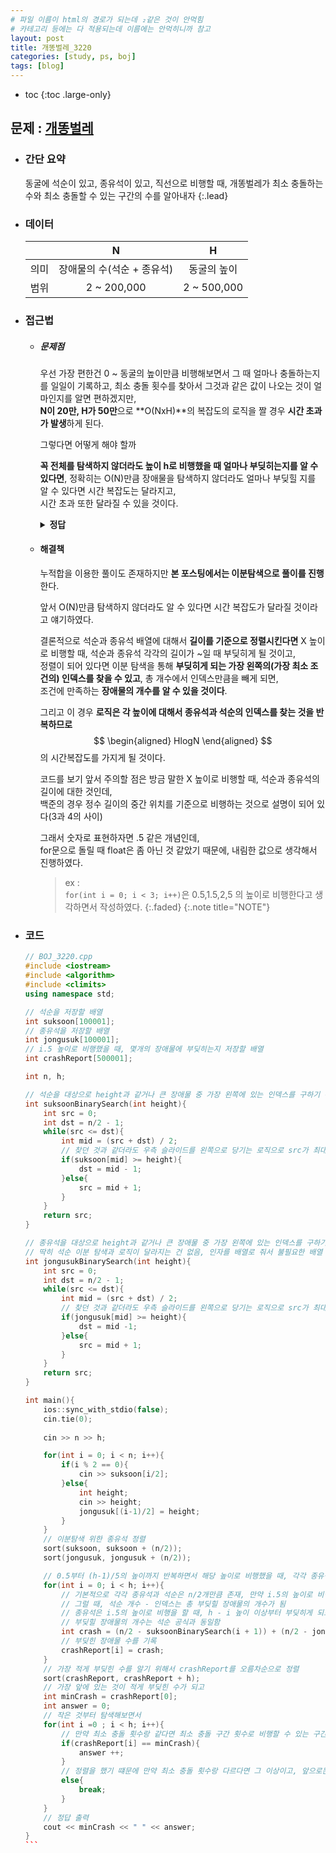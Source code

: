 ```yaml
---
# 파일 이름이 html의 경로가 되는데 ₂같은 것이 안먹힘
# 카테고리 등에는 다 적용되는데 이름에는 안먹히니까 참고
layout: post
title: 개똥벌레_3220
categories: [study, ps, boj]
tags: [blog]
---
```

- toc
{:toc .large-only}

## 문제 : [개똥벌레](https://www.acmicpc.net/problem/3020)

+ ### 간단 요약
    동굴에 석순이 있고, 종유석이 있고, 직선으로 비행할 때, 개똥벌레가 최소 충돌하는 수와 최소 충돌할 수 있는 구간의 수를 알아내자
    {:.lead}

+ ### 데이터

  |   |N|H|
  |:--:|:--:|:--:|
  |의미|장애물의 수(석순 + 종유석)|동굴의 높이|
  |범위|2 ~ 200,000|2 ~ 500,000|

+ ### 접근법
    + ##### 문제점
      우선 가장 편한건 0 ~ 동굴의 높이만큼 비행해보면서 그 때 얼마나 충돌하는지를 일일이 기록하고, 최소 충돌 횟수를 찾아서 그것과 같은 값이 나오는 것이 얼마인지를 알면 편하겠지만,   
      **N이 20만, H가 50만**으로 **O(NxH)**의 복잡도의 로직을 짤 경우 **시간 초과가 발생**하게 된다.

      그렇다면 어떻게 해야 할까

      **꼭 전체를 탐색하지 않더라도 높이 h로 비행했을 때 얼마나 부딪히는지를 알 수 있다면**, 정확히는 O(N)만큼 장애물을 탐색하지 않더라도 얼마나 부딪힐 지를 알 수 있다면 시간 복잡도는 달라지고,    
      시간 초과 또한 달라질 수 있을 것이다.
      
      <details>
        <summary><b>정답</b></summary>
        이분탐색
      </details>



    + #### 해결책
        누적합을 이용한 풀이도 존재하지만 **본 포스팅에서는 이분탐색으로 풀이를 진행**한다.

        앞서 O(N)만큼 탐색하지 않더라도 알 수 있다면 시간 복잡도가 달라질 것이라고 얘기하였다.

        결론적으로 석순과 종유석 배열에 대해서 **길이를 기준으로 정렬시킨다면** X 높이로 비행할 때, 석순과 종유석 각각의 길이가 ~일 때 부딪히게 될 것이고,    
        정렬이 되어 있다면 이분 탐색을 통해 **부딪히게 되는 가장 왼쪽의(가장 최소 조건의) 인덱스를 찾을 수 있고**, 총 개수에서 인덱스만큼을 빼게 되면,    
        조건에 만족하는 **장애물의 개수를 알 수 있을 것이다**.
        
        그리고 이 경우 **로직은 각 높이에 대해서 종유석과 석순의 인덱스를 찾는 것을 반복하므로**
        $$
          \begin{aligned}
          HlogN
          \end{aligned}
        $$
        의 시간복잡도를 가지게 될 것이다.

        코드를 보기 앞서 주의할 점은 방금 말한 X 높이로 비행할 때, 석순과 종유석의 길이에 대한 것인데,    
        백준의 경우 정수 길이의 중간 위치를 기준으로 비행하는 것으로 설명이 되어 있다(3과 4의 사이)

        그래서 숫자로 표현하자면 .5 같은 개념인데,    
        for문으로 돌릴 때 float은 좀 아닌 것 같았기 때문에, 내림한 값으로 생각해서 진행하였다.
        > ex :     
        `for(int i = 0; i < 3; i++)`은  0.5,1.5,2,5 의 높이로 비행한다고 생각하면서 작성하였다.
        {:.faded}
        {:.note title="NOTE"}
        
        


+ ### 코드
  ~~~c++
  // BOJ_3220.cpp
  #include <iostream>
  #include <algorithm>
  #include <climits>
  using namespace std;

  // 석순을 저장할 배열
  int suksoon[100001];
  // 종유석을 저장할 배열
  int jongusuk[100001];
  // i.5 높이로 비행했을 때, 몇개의 장애물에 부딪히는지 저장할 배열
  int crashReport[500001];

  int n, h;

  // 석순을 대상으로 height과 같거나 큰 장애물 중 가장 왼쪽에 있는 인덱스를 구하기 위한 이분 탐색
  int suksoonBinarySearch(int height){
      int src = 0;
      int dst = n/2 - 1;
      while(src <= dst){
          int mid = (src + dst) / 2;
          // 찾던 것과 같더라도 우측 슬라이드를 왼쪽으로 당기는 로직으로 src가 최대한 왼쪽 인덱스의 값을 찾도록 함
          if(suksoon[mid] >= height){
              dst = mid - 1;
          }else{
              src = mid + 1;
          }
      }
      return src;
  }

  // 종유석을 대상으로 height과 같거나 큰 장애물 중 가장 왼쪽에 있는 인덱스를 구하기 위한 이분 탐색
  // 딱히 석순 이분 탐색과 로직이 달라지는 건 없음, 인자를 배열로 줘서 불필요한 배열 복사를 피하기 위함
  int jongusukBinarySearch(int height){
      int src = 0;
      int dst = n/2 - 1;
      while(src <= dst){
          int mid = (src + dst) / 2;
          // 찾던 것과 같더라도 우측 슬라이드를 왼쪽으로 당기는 로직으로 src가 최대한 왼쪽 인덱스의 값을 찾도록 함
          if(jongusuk[mid] >= height){
              dst = mid -1;
          }else{
              src = mid + 1;
          }
      }
      return src;
  }

  int main(){
      ios::sync_with_stdio(false);
      cin.tie(0);
      
      cin >> n >> h;

      for(int i = 0; i < n; i++){
          if(i % 2 == 0){
              cin >> suksoon[i/2];
          }else{
              int height;
              cin >> height;
              jongusuk[(i-1)/2] = height;
          }
      }
      // 이분탐색 위한 종유석 정렬
      sort(suksoon, suksoon + (n/2));
      sort(jongusuk, jongusuk + (n/2));

      // 0.5부터 (h-1)/5의 높이까지 반복하면서 해당 높이로 비행했을 때, 각각 종유석에 부딪히는 횟수랑 석순에 부딪히는 횟수를 계산할 것임
      for(int i = 0; i < h; i++){
          // 기본적으로 각각 종유석과 석순은 n/2개만큼 존재, 만약 i.5의 높이로 비행한다면 석순의 높이가 i+1일 때부터 석순에 부딪힐 것이므로 i+1높이 이상이면서 가장 작은 위치의 인덱스를 찾음
          // 그럴 때, 석순 개수 - 인덱스는 총 부딪힐 장애물의 개수가 됨
          // 종유석은 i.5의 높이로 비행을 할 때, h - i 높이 이상부터 부딪히게 되므로, h-i 높이 이상이면서 가장 작은 위치의 인덱스를 찾음
          // 부딪힐 장애물의 개수는 석순 공식과 동일함
          int crash = (n/2 - suksoonBinarySearch(i + 1)) + (n/2 - jongusukBinarySearch(h - i));
          // 부딪힌 장애물 수를 기록
          crashReport[i] = crash;
      }
      // 가장 적게 부딪힌 수를 알기 위해서 crashReport를 오름차순으로 정렬
      sort(crashReport, crashReport + h);
      // 가장 앞에 있는 것이 적게 부딪힌 수가 되고
      int minCrash = crashReport[0];
      int answer = 0;
      // 작은 것부터 탐색해보면서
      for(int i =0 ; i < h; i++){
          // 만약 최소 충돌 횟수랑 같다면 최소 충돌 구간 횟수로 비행할 수 있는 구간이 있다는 뜻이므로 answer 증감
          if(crashReport[i] == minCrash){
              answer ++;
          }
          // 정렬을 했기 떄문에 만약 최소 충돌 횟수랑 다르다면 그 이상이고, 앞으로는 그것과 같거나 더 큰 충돌 횟수만 존재하므로 바로 탈출
          else{
              break;
          }
      }
      // 정답 출력
      cout << minCrash << " " << answer;
  }
  ```